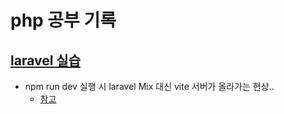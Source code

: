 # php 공부 기록

## [laravel 실습](https://www.youtube.com/watch?v=lM4nd2jTHZo&t=1774s)
- npm run dev 실행 시 laravel Mix 대신 vite 서버가 올라가는 현상..
    - [참고](https://stackoverflow.com/questions/72793590/i-cant-run-npm-run-dev-since-laravel-updated-with-vite)